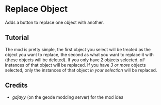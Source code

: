 # Replace Object
Adds a button to replace one object with another.
## Tutorial
The mod is pretty simple, the first object you select will be treated as the object you want to replace, the second as what you want to replace it with (these objects will be deleted). If you only have *2* objects selected, *all* instances of that object will be replaced. If you have *3 or more* objects selected, only the instances of that object *in your selection* will be replaced.
## Credits
- *gdjayy* (on the geode modding server) for the mod idea
